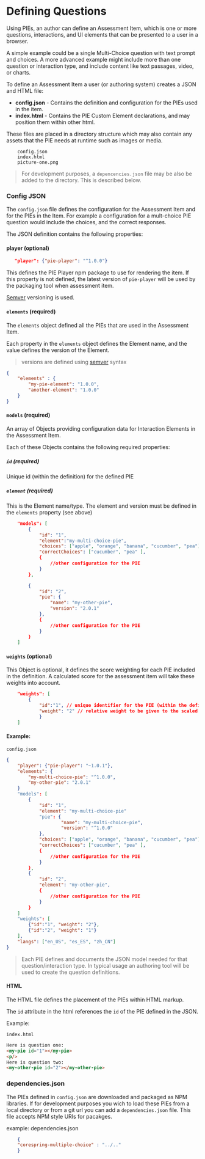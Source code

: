 # Defining Questions

Using PIEs, an author can define an Assessment Item, which is one or more questions, interactions, and UI elements that can be presented to a user in a browser. 

A simple example could be a single Multi-Choice question with text prompt and choices. A more advanced example might include more than one question or interaction type, and include content like text passages, video,  or charts.

To define an Assessment Item a user (or authoring system) creates a JSON and HTML file: 


- **config.json** - Contains the definition and configuration for the PIEs used in the item.
- **index.html** - Contains the PIE Custom Element declarations, and may position them within other html.

These files are placed in a directory structure which may also contain any assets that the PIE needs at runtime such as images or media.


```
    config.json
    index.html
    picture-one.png
```

> For development purposes, a `depencencies.json` file may be also be added to the directory. This is described below.

### Config JSON

The `config.json` file defines the configuration for the Assessment Item and for the PIEs in the Item. For example a configuration for a mult-choice PIE question would include the choices, and the correct responses. 

The JSON definition contains the following properties:


#### player (optional)

```json
   "player": {"pie-player": "^1.0.0"}
```

This defines the PIE Player npm package to use for rendering the item.
If this property is not defined, the latest version of `pie-player` will be used by the packaging tool when assessment item.

[Semver](http://semver.org) versioning is used. 


#### `elements` (required)

The `elements` object defined all the PIEs that are used in the Assessment Item.

Each property in the `elements` object defines the Element name, and the value defines the version of the Element.

> versions are defined using [semver](http://semver.org) syntax

```json
{
    "elements" : {
        "my-pie-element": "1.0.0",
        "another-element": "1.0.0" 
    }
}
```

#### `models` (required)

An array of Objects providing configuration data for Interaction Elements in the Assessment Item.

Each of these Objects contains the following required properties:


##### `id` (required)

Unique id (within the definition) for the defined PIE

##### `element` (required)

This is the Element name/type. 
The element and version must be defined in the `elements` property (see above)


```json
    "models": [
        {
            "id": "1",
            "element":"my-multi-choice-pie",
            "choices": ["apple", "orange", "banana", "cucumber", "pea"],
            "correctChoices": ["cucumber", "pea" ],
            {
                //other configuration for the PIE
            }
        },

        {
            "id": "2",
            "pie": {
                "name": "my-other-pie",
                "version": "2.0.1"
            },
            {
                //other configuration for the PIE
            }
        }
    ]
```



#### `weights` (optional)

This Object is optional, it defines the score weighting for each PIE included in the definition.
A calculated score for the assessment item will take these weights into account.

```json
    "weights": [
        {
            "id":"1", // unique identifier for the PIE (within the definition)
            "weight": "2" // relative weight to be given to the scaled score for this PIE when calculating overall score
            }
    ]
```



#### Example:

`config.json`
```json
{
    "player": {"pie-player": "~1.0.1"},
    "elements": {
        "my-multi-choice-pie": "^1.0.0",
        "my-other-pie": "2.0.1"  
    }
    "models": [
        {
            "id": "1",
            "element": "my-multi-choice-pie"
            "pie": {
                    "name": "my-multi-choice-pie",
                    "version": "^1.0.0"
            },
            "choices": ["apple", "orange", "banana", "cucumber", "pea"],
            "correctChoices": ["cucumber", "pea" ],
            {
                //other configuration for the PIE
            }
        },
        {
            "id": "2",
            "element": "my-other-pie",
            {
                //other configuration for the PIE
            }
        }
    ]
    "weights": [
        {"id":"1", "weight": "2"},
        {"id":"2", "weight": "1"}
    ],
    "langs": ["en_US", "es_ES", "zh_CN"]
}
```


> Each PIE defines and documents the JSON model needed for that question/interaction type. In typical usage an authoring tool will be used to create the question definitions.



#### HTML

The HTML file defines the placement of the PIEs within HTML markup.

The `id` attribute in the html references the `id` of the PIE defined in the JSON.

Example:

`index.html`
```html
Here is question one:
<my-pie id="1"></my-pie>
<p/>
Here is question two:
<my-other-pie id="2"></my-other-pie>
```

### dependencies.json

The PIEs defined in `config.json` are downloaded and packaged as NPM libraries. If for development purposes you wich to load these PIEs from a local directory or from a git url you can add a `dependencies.json` file. This file accepts NPM style URIs for pacakges.

example: dependencies.json
```json
    {
    "corespring-multiple-choice" : "../.."
    }
```